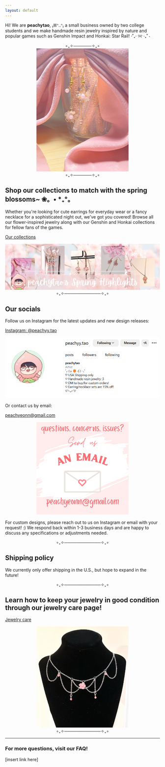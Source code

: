 ```yaml
---
layout: default
---
```


Hi! We are **peachytao**, ₍ꕤᐢ..ᐢ₎ a small business owned by two college students and we make handmade resin jewelry inspired by nature and popular games such as Genshin Impact and Honkai: Star Rail! ⋅˚₊‧ ୨୧ ‧₊˚ ⋅

<div style="text-align: center;">
  ∘₊✧──────✧₊∘
</div>

<div style="text-align: center;">
  <img src="https://github.com/emi-lycheee/peachytao/blob/main/assets/images/pink%20asym%20earrings.jpg?raw=true" alt="PinkAsymEarrings" width="300" />
</div>

<div style="text-align: center;">
  ∘₊✧──────✧₊∘
</div>

## Shop our collections to match with the spring blossoms~ ❀。• *₊°。

Whether you're looking for cute earrings for everyday wear or a fancy necklace for a sophisticated night out, we've got you covered! Browse all our flower-inspired jewelry along with our Genshin and Honkai collections for fellow fans of the games.

[Our collections](./collection.html)

<div style="text-align: center;">
  <img src="https://github.com/emi-lycheee/peachytao/blob/main/assets/images/spring%20banner.png?raw=true" width="600" />
</div>

<div style="text-align: center;">
  ∘₊✧────────────✧₊∘
</div>

## Our socials

Follow us on Instagram for the latest updates and new design releases:

[Instagram: @peachyy.tao](https://www.instagram.com/peachyy.tao/?igsh=MTFjbzdoNXc0bXlyag%3D%3D)

<div style="text-align: center;">
  <img src="https://github.com/emi-lycheee/peachytao/blob/main/assets/images/insta.png?raw=true" width="500" />
</div>

Or contact us by email:

[peachyeonn@gmail.com](mailto:@peachyeonn@gmail.com)

<div style="text-align: center;">
  <img src="https://github.com/emi-lycheee/peachytao/blob/main/assets/images/peachyeonn%20email.png?raw=true" width="300" />
</div>

For custom designs, please reach out to us on Instagram or email with your request! :) We respond back within 1-3 business days and are happy to discuss any specifications or adjustments needed.

<div style="text-align: center;">
  ∘₊✧────────────✧₊∘
</div>

## Shipping policy
We currently only offer shipping in the U.S., but hope to expand in the future!

<div style="text-align: center;">
  ∘₊✧────────────✧₊∘
</div>

## Learn how to keep your jewelry in good condition through our jewelry care page!

[Jewelry care](./jewelry-care.html)

<div style="text-align: center;">
  <img src="https://github.com/emi-lycheee/peachytao/blob/main/assets/images/necklace.png?raw=true" width="300" />
</div>

<div style="text-align: center;">
  ∘₊✧────────────✧₊∘
</div>

---

### For more questions, visit our FAQ!

[insert link here]
